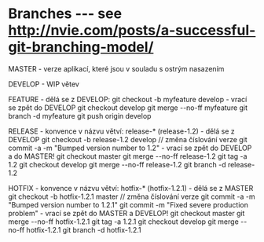 Branches --- see http://nvie.com/posts/a-successful-git-branching-model/
========================================================================

MASTER	- verze aplikací, které jsou v souladu s ostrým nasazením

DEVELOP	- WIP větev

FEATURE	- dělá se z DEVELOP:
			git checkout -b myfeature develop
		- vrací se zpět do DEVELOP
			git checkout develop
			git merge --no-ff myfeature
			git branch -d myfeature
			git push origin develop

RELEASE	- konvence v názvu větví: release-* (release-1.2)
		- dělá se z DEVELOP
			git checkout -b release-1.2 develop
			// změna číslování verze
			git commit -a -m "Bumped version number to 1.2"
		- vrací se zpět do DEVELOP a do MASTER!
			git checkout master
			git merge --no-ff release-1.2
			git tag -a 1.2
			git checkout develop
			git merge --no-ff release-1.2
			git branch -d release-1.2

HOTFIX	- konvence v názvu větví: hotfix-* (hotfix-1.2.1)
		- dělá se z MASTER
			git checkout -b hotfix-1.2.1 master
			// změna číslování verze
			git commit -a -m "Bumped version number to 1.2.1"
			git commit -m "Fixed severe production problem"
		- vrací se zpět do MASTER a DEVELOP!
			git checkout master
			git merge --no-ff hotfix-1.2.1
			git tag -a 1.2.1
			git checkout develop
			git merge --no-ff hotfix-1.2.1
			git branch -d hotfix-1.2.1